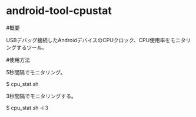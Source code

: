 android-tool-cpustat
====================

#概要

USBデバッグ接続したAndroidデバイスのCPUクロック、CPU使用率をモニタリングするツール。


#使用方法

5秒間隔でモニタリング。

  $ cpu_stat.sh


3秒間隔でモニタリングする。

  $ cpu_stat.sh -i 3
